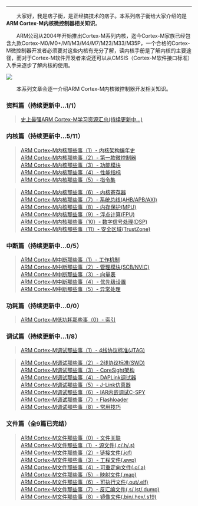----
　　大家好，我是痞子衡，是正经搞技术的痞子。本系列痞子衡给大家介绍的是**ARM Cortex-M内核微控制器相关知识**。  

　　ARM公司从2004年开始推出Cortex-M系列内核，迄今Cortex-M家族已经包含九款Cortex-M0/M0+/M1/M3/M4/M7/M23/M33/M35P，一个合格的Cortex-M微控制器开发者必须要对这些内核有充分了解，读内核手册是了解内核的主要途径，而对于Cortex-M软件开发者来说还可以从CMSIS（Cortex-M软件接口标准）入手来逐步了解内核的使用。  

<img src="http://odox9r8vg.bkt.clouddn.com/image/cnblogs/ARM_CMSIS_Diagram_v2.png" style="zoom:100%" />

　　本系列文章会逐一介绍ARM Cortex-M内核微控制器开发相关知识。  

### 资料篇（持续更新中...1/1）
> [史上最强ARM Cortex-M学习资源汇总(持续更新中...)](http://www.cnblogs.com/henjay724/p/8717135.html)  

### 内核篇（持续更新中...5/11）
> [ARM Cortex-M内核那些事（1）- 内核架构编年史](http://www.cnblogs.com/henjay724/p/8408775.html)  
> [ARM Cortex-M内核那些事（2）- 第一款微控制器](http://www.cnblogs.com/henjay724/p/8408904.html)  
> [ARM Cortex-M内核那些事（3）- 功能模块](http://www.cnblogs.com/henjay724/p/8408825.html)  
> [ARM Cortex-M内核那些事（4）- 性能指标](http://www.cnblogs.com/henjay724/p/8408915.html)  
> [ARM Cortex-M内核那些事（5）- 指令集](http://www.cnblogs.com/henjay724/p/8763171.html)  

> [ARM Cortex-M内核那些事（6）- 内核寄存器]()  
> [ARM Cortex-M内核那些事（7）- 系统总线(AHB/APB/AXI)]()  
> [ARM Cortex-M内核那些事（8）- 内存保护(MPU)]()  
> [ARM Cortex-M内核那些事（9）- 浮点计算(FPU)]()  
> [ARM Cortex-M内核那些事（10）- 数字信号处理(DSP)]()  
> [ARM Cortex-M内核那些事（11）- 安全区域(TrustZone)]()  

### 中断篇（持续更新中...0/5）
> [ARM Cortex-M中断那些事（1）- 工作机制]()  
> [ARM Cortex-M中断那些事（2）- 管理模块(SCB/NVIC)]()  
> [ARM Cortex-M中断那些事（3）- 向量表]()  
> [ARM Cortex-M中断那些事（4）- 优先级设置]()  
> [ARM Cortex-M中断那些事（5）- 异常处理]()  

### 功耗篇（持续更新中...0/0）
> [ARM Cortex-M低功耗那些事（0）- 索引]()  

### 调试篇（持续更新中...1/8）
> [ARM Cortex-M调试那些事（1）- 4线协议标准(JTAG)](http://www.cnblogs.com/henjay724/p/8447578.html)  

> [ARM Cortex-M调试那些事（2）- 2线协议标准(SWD)]()  
> [ARM Cortex-M调试那些事（3）- CoreSight架构]()  
> [ARM Cortex-M调试那些事（4）- DAPLink调试器]()  
> [ARM Cortex-M调试那些事（5）- J-Link仿真器]()  
> [ARM Cortex-M调试那些事（6）- IAR内嵌调试C-SPY]()  
> [ARM Cortex-M调试那些事（7）- Flashloader]()  
> [ARM Cortex-M调试那些事（8）- 常用技巧]()  

### 文件篇（全9篇已完结）
> [ARM Cortex-M文件那些事（0）- 文件关联](http://www.cnblogs.com/henjay724/p/8166334.html)  
> [ARM Cortex-M文件那些事（1）- 源文件(.c/.h/.s)](http://www.cnblogs.com/henjay724/p/8183257.html)  
> [ARM Cortex-M文件那些事（2）- 链接文件(.icf)](http://www.cnblogs.com/henjay724/p/8191908.html)  
> [ARM Cortex-M文件那些事（3）- 工程文件(.ewp)](http://www.cnblogs.com/henjay724/p/8232585.html)  
> [ARM Cortex-M文件那些事（4）- 可重定向文件(.o/.a)](http://www.cnblogs.com/henjay724/p/8276595.html)  
> [ARM Cortex-M文件那些事（5）- 映射文件(.map)](http://www.cnblogs.com/henjay724/p/8276648.html)  
> [ARM Cortex-M文件那些事（6）- 可执行文件(.out/.elf)](http://www.cnblogs.com/henjay724/p/8276677.html)  
> [ARM Cortex-M文件那些事（7）- 反汇编文件(.s/.lst/.dump)](http://www.cnblogs.com/henjay724/p/8288992.html)  
> [ARM Cortex-M文件那些事（8）- 镜像文件(.bin/.hex/.s19)](http://www.cnblogs.com/henjay724/p/8361693.html)  

